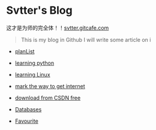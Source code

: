 Svtter's Blog
======

这才是为师的完全体！！[svtter.gitcafe.com](http://svtter.gitcafe.com)

>   This is my blog in Github
    I will write some article on i

- [planList](planList/)

- [learning python](Python/)

- [learning Linux](Linux/)

- [mark the way to get internet](http://blog.segmentfault.com/wapeyang/1190000000489420)

- [download from CSDN free](http://www.juming.com/csdn/)

- [Databases](Databases/)

- [Favourite](favourite.md)
